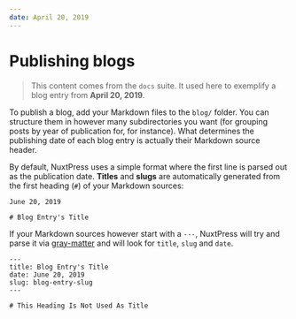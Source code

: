 ```yaml
---
date: April 20, 2019
---
```


# Publishing blogs

> This content comes from the `docs` suite. It used here to exemplify
> a blog entry from **April 20, 2019**.

To publish a blog, add your Markdown files  to the `blog/` folder. You can 
structure them in however many subdirectories you want (for grouping posts by
year of publication for, for instance). What determines the publishing date of 
each blog entry is actually their Markdown source header. 

By default, NuxtPress uses a simple format where the first line is parsed out 
as the publication date. **Titles** and **slugs** are automatically generated
from the first heading (`#`) of your Markdown sources:

```
June 20, 2019

# Blog Entry's Title

```

If your Markdown sources however start with a `---`, NuxtPress will try and
parse it via [gray-matter][gm] and will look for `title`, `slug` and `date`.

[gm]: https://github.com/jonschlinkert/gray-matter

```markup
---
title: Blog Entry's Title
date: June 20, 2019
slug: blog-entry-slug
---

# This Heading Is Not Used As Title

```
